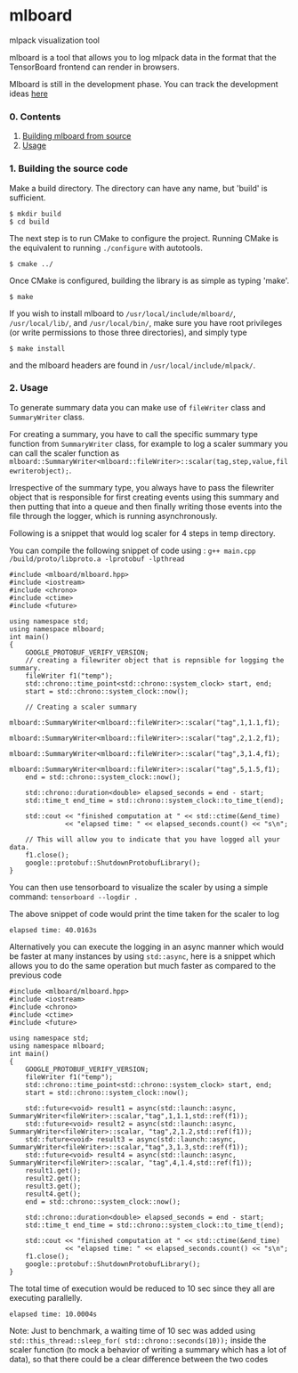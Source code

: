 # mlboard
mlpack visualization tool

mlboard is a tool that allows you to log mlpack data in the format that the TensorBoard frontend can render in browsers.

Mlboard is still in the development phase. You can track the development ideas [here](https://www.mlpack.org/gsocblog/Jeffin2020CBP.html)

### 0. Contents

  1. [Building mlboard from source](#1-building-mlboard-from-source)
  2. [Usage](#2-usage)

### 1. Building the source code 

Make a build directory.  The directory can have any name, but 'build' is
sufficient.

    $ mkdir build
    $ cd build

The next step is to run CMake to configure the project.  Running CMake is the
equivalent to running `./configure` with autotools. 

    $ cmake ../

Once CMake is configured, building the library is as simple as typing 'make'.

    $ make

If you wish to install mlboard to `/usr/local/include/mlboard/`, `/usr/local/lib/`,
and `/usr/local/bin/`, make sure you have root privileges (or write permissions 
to those three directories), and simply type

    $ make install

and the mlboard headers are found in `/usr/local/include/mlpack/`.

### 2. Usage

To generate summary data you can make use of `fileWriter` class and `SummaryWriter` class.

For creating a summary, you have to call the specific summary type function from `SummaryWriter` class, for example to log a scaler summary you can call the scaler function as `mlboard::SummaryWriter<mlboard::fileWriter>::scalar(tag,step,value,filewriterobject);`. 

Irrespective of the summary type, you always have to pass the filewriter object that is responsible for first creating events using this summary and then putting that into a queue and then finally writing those events into the file through the logger, which is running asynchronously.

Following is a snippet that would log scaler for 4 steps in temp directory.

You can compile the following snippet of code using : `g++ main.cpp /build/proto/libproto.a -lprotobuf -lpthread` 

```
#include <mlboard/mlboard.hpp>
#include <iostream>
#include <chrono> 
#include <ctime> 
#include <future>

using namespace std;
using namespace mlboard;
int main()
{
    GOOGLE_PROTOBUF_VERIFY_VERSION;
    // creating a filewriter object that is repnsible for logging the summary.
    fileWriter f1("temp");
    std::chrono::time_point<std::chrono::system_clock> start, end; 
    start = std::chrono::system_clock::now(); 
    
    // Creating a scaler summary
    mlboard::SummaryWriter<mlboard::fileWriter>::scalar("tag",1,1.1,f1);
    mlboard::SummaryWriter<mlboard::fileWriter>::scalar("tag",2,1.2,f1);
    mlboard::SummaryWriter<mlboard::fileWriter>::scalar("tag",3,1.4,f1);
    mlboard::SummaryWriter<mlboard::fileWriter>::scalar("tag",5,1.5,f1);
    end = std::chrono::system_clock::now(); 
  
    std::chrono::duration<double> elapsed_seconds = end - start; 
    std::time_t end_time = std::chrono::system_clock::to_time_t(end); 
  
    std::cout << "finished computation at " << std::ctime(&end_time) 
              << "elapsed time: " << elapsed_seconds.count() << "s\n"; 

    // This will allow you to indicate that you have logged all your data.
    f1.close();
    google::protobuf::ShutdownProtobufLibrary();
}
```

You can then use tensorboard to visualize the scaler by using a simple command: `tensorboard --logdir .`

The above snippet of code would print the time taken for the scaler to log

```
elapsed time: 40.0163s
```

Alternatively you can execute the logging in an async manner which would be faster at many instances by using `std::async`, here is a snippet which allows you to do the same operation but much faster as compared to the previous code

```
#include <mlboard/mlboard.hpp>
#include <iostream>
#include <chrono> 
#include <ctime> 
#include <future>

using namespace std;
using namespace mlboard;
int main()
{
    GOOGLE_PROTOBUF_VERIFY_VERSION;
    fileWriter f1("temp");
    std::chrono::time_point<std::chrono::system_clock> start, end; 
    start = std::chrono::system_clock::now(); 
    
    std::future<void> result1 = async(std::launch::async,  SummaryWriter<fileWriter>::scalar,"tag",1,1.1,std::ref(f1));
    std::future<void> result2 = async(std::launch::async,  SummaryWriter<fileWriter>::scalar, "tag",2,1.2,std::ref(f1));
    std::future<void> result3 = async(std::launch::async,  SummaryWriter<fileWriter>::scalar,"tag",3,1.3,std::ref(f1));
    std::future<void> result4 = async(std::launch::async, SummaryWriter<fileWriter>::scalar, "tag",4,1.4,std::ref(f1));
    result1.get();
    result2.get();
    result3.get();
    result4.get();
    end = std::chrono::system_clock::now(); 
  
    std::chrono::duration<double> elapsed_seconds = end - start; 
    std::time_t end_time = std::chrono::system_clock::to_time_t(end); 
  
    std::cout << "finished computation at " << std::ctime(&end_time) 
              << "elapsed time: " << elapsed_seconds.count() << "s\n"; 
    f1.close();
    google::protobuf::ShutdownProtobufLibrary();
}

```

The total time of execution would be reduced to 10 sec since they all are executing parallelly.

```
elapsed time: 10.0004s
```

Note: Just to benchmark, a waiting time of 10 sec was added using `std::this_thread::sleep_for( std::chrono::seconds(10));` inside the scaler function (to mock a behavior of writing a summary which has a lot of data), so that there could be a clear difference between the two codes 
